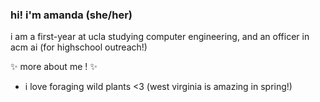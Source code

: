 ### hi! i'm amanda (she/her)
i am a first-year at ucla studying computer engineering, and an officer in acm ai (for highschool outreach!)

✨ more about me !  ✨
* i love foraging wild plants <3 (west virginia is amazing in spring!)


<!--
**theamandawang/theamandawang** is a ✨ _special_ ✨ repository because its `README.md` (this file) appears on your GitHub profile.

Here are some ideas to get you started:

- 🔭 I’m currently working on ...
- 🌱 I’m currently learning ...
- 👯 I’m looking to collaborate on ...
- 🤔 I’m looking for help with ...
- 💬 Ask me about ...
- 📫 How to reach me: ...
- 😄 Pronouns: ...
- ⚡ Fun fact: ...
-->
